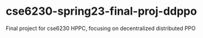 # cse6230-spring23-final-proj-ddppo
Final project for cse6230 HPPC, focusing on decentralized distributed PPO
